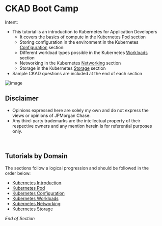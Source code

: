 # CKAD Boot Camp

Intent:
* This tutorial is an introduction to Kubernetes for Application Developers
    * It covers the basics of compute in the Kubernetes [Pod](https://github.com/jamesbuckett/ckad-bootcamp/blob/master/01-kubernetes-pod.md) section
    * Storing configuration in the environment in the Kubernetes [Configuration](https://github.com/jamesbuckett/ckad-bootcamp/blob/master/02-kubernetes-configuration.md) section
    * Different workload types possible in the Kubernetes [Workloads](https://github.com/jamesbuckett/ckad-bootcamp/blob/master/03-kubernetes-workloads.md) section
    * Networking in the Kubernetes [Networking](https://github.com/jamesbuckett/ckad-bootcamp/blob/master/04-kubernetes-networking.md) section 
    * Storage in the Kubernetes [Storage](https://github.com/jamesbuckett/ckad-bootcamp/blob/master/05-kubernetes-storage.md) section
* Sample CKAD questions are included at the end of each section    

![image](https://user-images.githubusercontent.com/18049790/43352583-0b37edda-9269-11e8-9695-1e8de81acb76.png)

## Disclaimer

- Opinions expressed here are solely my own and do not express the views or opinions of JPMorgan Chase.
- Any third-party trademarks are the intellectual property of their respective owners and any mention herein is for referential purposes only.
<br />

## Tutorials by Domain

The sections follow a logical progression and should be followed in the order below:
- [Kubernetes Introduction](https://github.com/jamesbuckett/ckad-bootcamp/blob/master/00-kubernetes-introduction.md)
- [Kubernetes Pod](https://github.com/jamesbuckett/ckad-bootcamp/blob/master/01-kubernetes-pod.md)
- [Kubernetes Configuration](https://github.com/jamesbuckett/ckad-bootcamp/blob/master/02-kubernetes-configuration.md)
- [Kubernetes Workloads](https://github.com/jamesbuckett/ckad-bootcamp/blob/master/03-kubernetes-workloads.md)
- [Kubernetes Networking](https://github.com/jamesbuckett/ckad-bootcamp/blob/master/04-kubernetes-networking.md)
- [Kubernetes Storage](https://github.com/jamesbuckett/ckad-bootcamp/blob/master/05-kubernetes-storage.md)

_End of Section_
